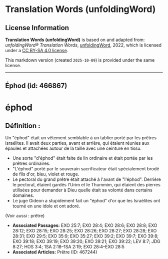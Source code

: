 # Translation Words (unfoldingWord)

## License Information

**Translation Words (unfoldingWord)** is based on and adapted from: _unfoldingWord® Translation Words_, [unfoldingWord](https://unfoldingword.org/utw), 2022, which is licensed under a [CC BY-SA 4.0 license](https://creativecommons.org/licenses/by-sa/4.0/legalcode.en).

This markdown version (created `2025-10-09`) is provided under the same license.



--------------------------------

## Éphod (id: 466867)

éphod
=====

Définition :
------------

Un "éphod" était un vêtement semblable à un tablier porté par les prêtres israélites. Il avait deux parties, avant et arrière, qui étaient réunies aux épaules et attachées autour de la taille avec une ceinture en tissu.

* Une sorte "d'éphod" était faite de lin ordinaire et était portée par les prêtres ordinaires.
* "L'éphod" porté par le souverain sacrificateur était spécialement brodé de fils d'or, bleu, violet et rouge.
* Le pectoral du grand prêtre était attaché à l'avant de "l'éphod". Derrière le pectoral, étaient gardés l'Urim et le Thummim, qui étaient des pierres utilisées pour demander à Dieu quelle était sa volonté dans certains domaines.
* Le juge Gideon a stupidement fait un "éphod" d'or que les Israélites ont tourné en une idole et ont adoré.

(Voir aussi : prêtre)

* **Associated Passages:** EXO 25:7; EXO 28:4; EXO 28:6; EXO 28:8; EXO 28:12; EXO 28:15; EXO 28:25; EXO 28:26; EXO 28:27; EXO 28:28; EXO 28:31; EXO 29:5; EXO 35:9; EXO 35:27; EXO 39:2; EXO 39:7; EXO 39:8; EXO 39:18; EXO 39:19; EXO 39:20; EXO 39:21; EXO 39:22; LEV 8:7; JDG 8:27; HOS 3:4; 1SA 2:18–1SA 2:19; EXO 28:4–EXO 28:5
* **Associated Articles:** Prêtre (ID: 467244)

